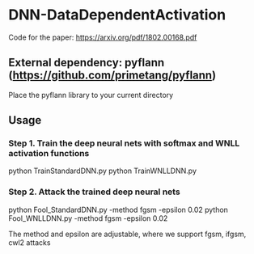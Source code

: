 # DNN-DataDependentActivation
Code for the paper: https://arxiv.org/pdf/1802.00168.pdf

## External dependency: pyflann (https://github.com/primetang/pyflann)
Place the pyflann library to your current directory

## Usage
### Step 1. Train the deep neural nets with softmax and WNLL activation functions
python TrainStandardDNN.py
python TrainWNLLDNN.py

### Step 2. Attack the trained deep neural nets
python Fool_StandardDNN.py -method fgsm -epsilon 0.02
python Fool_WNLLDNN.py -method fgsm -epsilon 0.02

The method and epsilon are adjustable, where we support fgsm, ifgsm, cwl2 attacks
